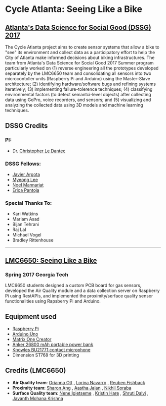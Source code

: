 Cycle Atlanta: Seeing Like a Bike
================
[Atlanta's Data Science for Social Good (DSSG) 2017](http://dssg-atl.io/)
----------

The Cycle Atlanta project aims to create sensor systems that allow a bike to "see" its environment and collect data as a participatory effort to help the City of Atlanta make informed decisions about biking infrastructures. The team from Atlanta's Data Science for Social Good 2017 Summer program particularly worked on (1) reverse engineering all the prototypes developed separately by the LMC6650 team and consolidating all sensors into two microcontoller units (Raspberry Pi and Arduino) using the Master-Slave architecture; (2) identifying hardware/software bugs and refining systems iteratively; (3) implementing failure-tolerence techniques; (4) classifying environmental factors (to detect semantci-level objects) after collecting data using GoPro, voice recorders, and sensors; and (5) visualizing and analyzing the collected data using 3D models and machine learning techniques. 

## DSSG Credits
### PI:
* Dr. [Christopher Le Dantec](https://ledantec.net/)
### DSSG Fellows:
* [Javier Argota](http://jard.us)
* [Myeong Lee](http://myeonglee.com)
* [Noel Mannariat](mailto:noelmannariat@gmail.com)
* [Erica Pantoja](mailto:ericapantoja1190@gmail.com)
### Special Thanks To:
* Kari Watkins
* Mariam Asad
* Bijan Tehrani
* Raj Lal
* Michael Vogel
* Bradley Rittenhouse

******

## [LMC6650: Seeing Like a Bike](http://ledantec.net/teaching/lmc-6650-spring-2017/)
### Spring 2017 Georgia Tech

LMC6650 students designed a custom PCB board for gas sensors, developed the Air Quality module and a data collection server on Raspberry Pi using RestAPIs, and implemented the proximity/serface quality sensor functionalities using Rapsberry Pi and Arduino. 

## Equipment used
* [Raspberry Pi](http://raspberrypi.org)
* [Arduino Uno](https://www.arduino.cc/en/Main/arduinoBoardUno)
* [Matrix One Creator](http://creator.matrix.one)
* [Anker 26800 mAh portable power bank](https://www.amazon.com/Anker-PowerCore-Portable-Double-Speed-Recharging/dp/B01JIWQPMW)
* [Knowles BU21771 contact microphone](www.digikey.com/product-detail/en/knowles/BU-21771-000/423-1004-ND/458515)
* Dimension ST768 for 3D printing

## Credits (LMC6650)
* **Air Quality team**: [Orianna Ott](https://www.linkedin.com/in/orianaott/) , [Lorina Navarro](https://www.linkedin.com/in/lmnavarro/) , [Reuben Fishback](https://www.linkedin.com/in/reuben-fishback-a4b31085/)
* **Proximity team**: [Sharon Ang](https://www.linkedin.com/in/sharon-ang/) , [Aastha Jalan](https://www.linkedin.com/in/aasthajalan/) , [Nikhil Soraba](https://www.linkedin.com/in/nikhil-soraba/)
* **Surface Quality team**: [Nene Igietseme](https://www.linkedin.com/in/nene-igietseme-19b65125/) , [Kristin Hare](https://www.linkedin.com/in/kristin-hare/) , [Shruti Dalvi](https://www.linkedin.com/in/shruti-dalvi/) , [Jayanth Mohana Krishna](https://linkedin.com/in/jayanthm)
